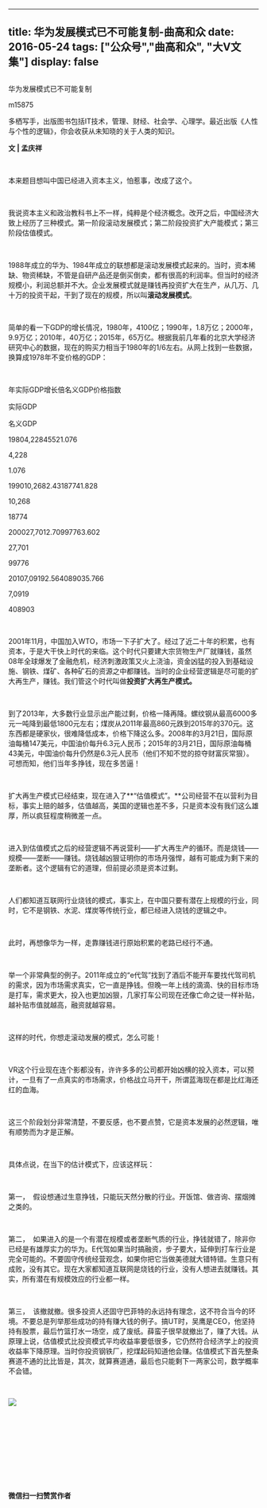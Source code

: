 
---
title:   华为发展模式已不可能复制-曲高和众
date: 2016-05-24
tags: ["公众号","曲高和众", "大V文集"]
display: false
---


## 



华为发展模式已不可能复制




m15875




多栖写手，出版图书包括IT技术，管理、财经、社会学、心理学。最近出版《人性与个性的逻辑》，你会收获从未知晓的关于人类的知识。


**文&nbsp;|&nbsp;孟庆祥**

&nbsp;

本来题目想叫中国已经进入资本主义，怕惹事，改成了这个。

&nbsp;

我说资本主义和政治教科书上不一样，纯粹是个经济概念。改开之后，中国经济大致上经历了三种模式。第一阶段滚动发展模式；第二阶段投资扩大产能模式；第三阶段估值模式。

&nbsp;

1988年成立的华为、1984年成立的联想都是滚动发展模式起来的。当时，资本稀缺、物资稀缺，不管是自研产品还是倒买倒卖，都有很高的利润率。但当时的经济规模小，利润总额并不大。企业发展模式就是赚钱再投资扩大在生产，从几万、几十万的投资干起，干到了现在的规模，所以叫**滚动发展模式**。

&nbsp;

简单的看一下GDP的增长情况，1980年，4100亿；1990年，1.8万亿；2000年，9.9万亿；2010年，40万亿；2015年，65万亿。根据我前几年看的北京大学经济研究中心的数据，现在的购买力相当于1980年的1/6左右。从网上找到一些数据，换算成1978年不变价格的GDP：

&nbsp;
<td width="54" valign="top" style="border-color: windowtext; border-width: 1px; padding: 0px 7px;">年</td><td width="50" valign="top" style="border-top-color: windowtext; border-right-color: windowtext; border-bottom-color: windowtext; border-top-width: 1px; border-right-width: 1px; border-bottom-width: 1px; border-left-style: none; padding: 0px 7px;">实际GDP</td><td width="50" valign="top" style="border-top-color: windowtext; border-right-color: windowtext; border-bottom-color: windowtext; border-top-width: 1px; border-right-width: 1px; border-bottom-width: 1px; border-left-style: none; padding: 0px 7px;">增长倍</td><td width="85" valign="top" style="border-top-color: windowtext; border-right-color: windowtext; border-bottom-color: windowtext; border-top-width: 1px; border-right-width: 1px; border-bottom-width: 1px; border-left-style: none; padding: 0px 7px;">名义GDP</td><td width="50" valign="top" style="border-top-color: windowtext; border-right-color: windowtext; border-bottom-color: windowtext; border-top-width: 1px; border-right-width: 1px; border-bottom-width: 1px; border-left-style: none; padding: 0px 7px;">价格指数</td>

实际GDP

名义GDP
<td width="54" valign="top" style="border-right-color: windowtext; border-bottom-color: windowtext; border-left-color: windowtext; border-right-width: 1px; border-bottom-width: 1px; border-left-width: 1px; border-top-style: none; padding: 0px 7px;">1980</td><td width="50" valign="top" style="border-top-style: none; border-left-style: none; border-bottom-color: windowtext; border-bottom-width: 1px; border-right-color: windowtext; border-right-width: 1px; padding: 0px 7px;">4,228</td><td width="50" valign="top" style="border-top-style: none; border-left-style: none; border-bottom-color: windowtext; border-bottom-width: 1px; border-right-color: windowtext; border-right-width: 1px; padding: 0px 7px;"></td><td width="85" valign="top" style="border-top-style: none; border-left-style: none; border-bottom-color: windowtext; border-bottom-width: 1px; border-right-color: windowtext; border-right-width: 1px; padding: 0px 7px;">4552</td><td width="50" valign="top" style="border-top-style: none; border-left-style: none; border-bottom-color: windowtext; border-bottom-width: 1px; border-right-color: windowtext; border-right-width: 1px; padding: 0px 7px;">1.076</td>

4,228

1.076
<td width="54" valign="top" style="border-right-color: windowtext; border-bottom-color: windowtext; border-left-color: windowtext; border-right-width: 1px; border-bottom-width: 1px; border-left-width: 1px; border-top-style: none; padding: 0px 7px;">1990</td><td width="50" valign="top" style="border-top-style: none; border-left-style: none; border-bottom-color: windowtext; border-bottom-width: 1px; border-right-color: windowtext; border-right-width: 1px; padding: 0px 7px;">10,268</td><td width="50" valign="top" style="border-top-style: none; border-left-style: none; border-bottom-color: windowtext; border-bottom-width: 1px; border-right-color: windowtext; border-right-width: 1px; padding: 0px 7px;">2.43</td><td width="85" valign="top" style="border-top-style: none; border-left-style: none; border-bottom-color: windowtext; border-bottom-width: 1px; border-right-color: windowtext; border-right-width: 1px; padding: 0px 7px;">18774</td><td width="50" valign="top" style="border-top-style: none; border-left-style: none; border-bottom-color: windowtext; border-bottom-width: 1px; border-right-color: windowtext; border-right-width: 1px; padding: 0px 7px;">1.828</td>

10,268

18774
<td width="54" valign="top" style="border-right-color: windowtext; border-bottom-color: windowtext; border-left-color: windowtext; border-right-width: 1px; border-bottom-width: 1px; border-left-width: 1px; border-top-style: none; padding: 0px 7px;">2000</td><td width="50" valign="top" style="border-top-style: none; border-left-style: none; border-bottom-color: windowtext; border-bottom-width: 1px; border-right-color: windowtext; border-right-width: 1px; padding: 0px 7px;">27,701</td><td width="50" valign="top" style="border-top-style: none; border-left-style: none; border-bottom-color: windowtext; border-bottom-width: 1px; border-right-color: windowtext; border-right-width: 1px; padding: 0px 7px;">2.70</td><td width="85" valign="top" style="border-top-style: none; border-left-style: none; border-bottom-color: windowtext; border-bottom-width: 1px; border-right-color: windowtext; border-right-width: 1px; padding: 0px 7px;">99776</td><td width="50" valign="top" style="border-top-style: none; border-left-style: none; border-bottom-color: windowtext; border-bottom-width: 1px; border-right-color: windowtext; border-right-width: 1px; padding: 0px 7px;">3.602</td>

27,701

99776
<td width="54" valign="top" style="border-right-color: windowtext; border-bottom-color: windowtext; border-left-color: windowtext; border-right-width: 1px; border-bottom-width: 1px; border-left-width: 1px; border-top-style: none; padding: 0px 7px;">2010</td><td width="50" valign="top" style="border-top-style: none; border-left-style: none; border-bottom-color: windowtext; border-bottom-width: 1px; border-right-color: windowtext; border-right-width: 1px; padding: 0px 7px;">7,0919</td><td width="50" valign="top" style="border-top-style: none; border-left-style: none; border-bottom-color: windowtext; border-bottom-width: 1px; border-right-color: windowtext; border-right-width: 1px; padding: 0px 7px;">2.56</td><td width="85" valign="top" style="border-top-style: none; border-left-style: none; border-bottom-color: windowtext; border-bottom-width: 1px; border-right-color: windowtext; border-right-width: 1px; padding: 0px 7px;">408903</td><td width="50" valign="top" style="border-top-style: none; border-left-style: none; border-bottom-color: windowtext; border-bottom-width: 1px; border-right-color: windowtext; border-right-width: 1px; padding: 0px 7px;">5.766</td>

7,0919

408903

&nbsp;

2001年11月，中国加入WTO，市场一下子扩大了。经过了近二十年的积累，也有资本，于是大干快上时代的来临。这个时代只要建大宗货物生产厂就赚钱，虽然08年全球爆发了金融危机，经济刺激政策又火上浇油，资金凶猛的投入到基础设施、钢铁、煤矿、各种矿石的资源之中都赚钱。当时的企业经营逻辑是尽可能的扩大再生产，赚钱。我们管这个时代叫做**投资扩大再生产模式。**

&nbsp;

到了2013年，大多数行业显示出产能过剩，价格一降再降。螺纹钢从最高6000多元一吨降到最低1800元左右；煤炭从2011年最高860元跌到2015年的370元。这东西都是硬家伙，很难降低成本，价格下降这么多。2008年的3月21日，国际原油每桶147美元，中国油价每升6.3元人民币；2015年的3月21日，国际原油每桶43美元，中国油价每升仍然是6.3元人民币（他们不知不觉的掠夺财富灰常狠）。可想而知，他们当年多挣钱，现在多苦逼！

&nbsp;

扩大再生产模式已经结束，现在进入了**“估值模式”。**公司经营不在以营利为目标，事实上赔的越多，估值越高，美国的逻辑也差不多，只是资本没有我们这么雄厚，所以疯狂程度稍微差一点。

&nbsp;

进入到估值模式之后的经营逻辑不再说营利——扩大再生产的循环。而是烧钱——规模——垄断——赚钱。烧钱越凶狠证明你的市场月强悍，越有可能成为剩下来的垄断者。这个逻辑有它的道理，但前提必须是资本过剩。

&nbsp;

人们都知道互联网行业烧钱的模式，事实上，在中国只要有潜在上规模的行业，同时，它不是钢铁、水泥、煤炭等传统行业，都已经进入烧钱的逻辑之中。

&nbsp;

此时，再想像华为一样，走靠赚钱进行原始积累的老路已经行不通。

&nbsp;

举一个非常典型的例子。2011年成立的“e代驾”找到了酒后不能开车要找代驾司机的需求，因为市场需求真实，它一直是挣钱。但晚一年上线的滴滴、快的目标市场是打车，需求更大，投入也更加凶狠，几家打车公司现在还像亡命之徒一样补贴，越补贴市值就越高，融资就越容易。

&nbsp;

这样的时代，你想走滚动发展的模式，怎么可能！

&nbsp;

VR这个行业现在连个影都没有，许许多多的公司都开始凶横的投入资本，可以预计，一旦有了一点真实的市场需求，价格战立马开干，所谓蓝海现在都是比红海还红的血海。

&nbsp;

这三个阶段划分非常清楚，不要反感，也不要点赞，它是资本发展的必然逻辑，唯有顺势而为才是正解。

&nbsp;

具体点说，在当下的估计模式下，应该这样玩：

&nbsp;

第一，&nbsp;&nbsp;假设想通过生意挣钱，只能玩天然分散的行业。开饭馆、做咨询、摆烟摊之类的。

&nbsp;

第二，&nbsp;&nbsp;如果进入的是一个有潜在规模或者垄断气质的行业，挣钱就错了，除非你已经是有雄厚实力的华为。E代驾如果当时搞融资，步子要大，延伸到打车行业是完全可能的。不要固守传统经营观念，如果你把它当做美德就大错特错。生意只有成败，没有其它。现在大家都知道互联网是烧钱的行业，没有人想进去就赚钱。其实，所有潜在有规模效应的行业都一样。

&nbsp;

第三，&nbsp;&nbsp;该撤就撤。很多投资人还固守巴菲特的永远持有理念，这不符合当今的环境。不要总是列举那些成功的持有赚大钱的例子。搞UT时，吴鹰是CEO，他坚持持有股票，最后竹篮打水一场空，成了废纸。薛蛮子很早就撤出了，赚了大钱。从原理上说，估值模式比投资模式平均收益率要低很多，它仍然符合经济学上的投资收益率下降原理。当时你投资钢铁厂，挖煤起码知道他会赚。估值模式下首先整条赛道不通的比比皆是，其次，就算赛道通，最后也只能剩下一两家公司，数学概率不会错。

&nbsp;

**<img data-s="300,640" data-type="jpeg" src="http://mmbiz.qpic.cn/mmbiz/fxGMiaL5Zj1gAtMBdoRAfrkfBNF0WEAG9elY136EMERA8zleoqyibsc68mLpoiagDqkzcRhEo0psRuCqoQbcWg52w/0?wx_fmt=jpeg" data-ratio="1" data-w="430"/>**

&nbsp;

&nbsp;

&nbsp;

&nbsp;

&nbsp;




**微信扫一扫赞赏作者**













